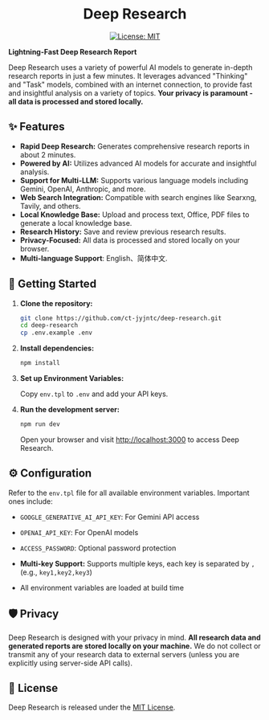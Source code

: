 <div align="center">
<h1>Deep Research</h1>

[![License: MIT](https://img.shields.io/badge/License-MIT-default.svg)](https://opensource.org/licenses/MIT)

</div>

**Lightning-Fast Deep Research Report**

Deep Research uses a variety of powerful AI models to generate in-depth research reports in just a few minutes. It leverages advanced "Thinking" and "Task" models, combined with an internet connection, to provide fast and insightful analysis on a variety of topics. **Your privacy is paramount - all data is processed and stored locally.**

## ✨ Features

- **Rapid Deep Research:** Generates comprehensive research reports in about 2 minutes.
- **Powered by AI:** Utilizes advanced AI models for accurate and insightful analysis.
- **Support for Multi-LLM:** Supports various language models including Gemini, OpenAI, Anthropic, and more.
- **Web Search Integration:** Compatible with search engines like Searxng, Tavily, and others.
- **Local Knowledge Base:** Upload and process text, Office, PDF files to generate a local knowledge base.
- **Research History:** Save and review previous research results.
- **Privacy-Focused:** All data is processed and stored locally on your browser.
- **Multi-language Support**: English、简体中文.

## 🚀 Getting Started

1. **Clone the repository:**

   ```bash
   git clone https://github.com/ct-jyjntc/deep-research.git
   cd deep-research
   cp .env.example .env
   ```

2. **Install dependencies:**

   ```bash
   npm install
   ```

3. **Set up Environment Variables:**

   Copy `env.tpl` to `.env` and add your API keys.

4. **Run the development server:**

   ```bash
   npm run dev
   ```

   Open your browser and visit [http://localhost:3000](http://localhost:3000) to access Deep Research.

## ⚙️ Configuration

Refer to the `env.tpl` file for all available environment variables. Important ones include:

- `GOOGLE_GENERATIVE_AI_API_KEY`: For Gemini API access
- `OPENAI_API_KEY`: For OpenAI models
- `ACCESS_PASSWORD`: Optional password protection

- **Multi-key Support:** Supports multiple keys, each key is separated by `,` (e.g., `key1,key2,key3`)
- All environment variables are loaded at build time

## 🛡️ Privacy

Deep Research is designed with your privacy in mind. **All research data and generated reports are stored locally on your machine.** We do not collect or transmit any of your research data to external servers (unless you are explicitly using server-side API calls).

## 📝 License

Deep Research is released under the [MIT License](LICENSE).
